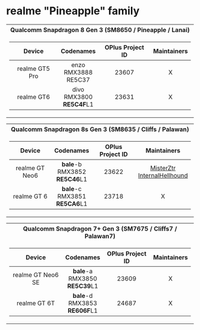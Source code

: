 # realme "Pineapple" family

<table>
<th>Qualcomm Snapdragon 8 Gen 3 (SM8650 / Pineapple / Lanai)</th>
<tr><td>

| Device | Codenames | OPlus Project ID | Maintainers |
| :----: | :--------: | :--------------: | :----------: |
| realme GT5 Pro | enzo</br> RMX3888</br> RE5C37 | 23607 | X |
| realme GT6 | divo</br> RMX3800</br> **RE5C4F**L1 | 23631 | X |

</tr></td>
</table>

<table>
<th>Qualcomm Snapdragon 8s Gen 3 (SM8635 / Cliffs / Palawan)</th>
<tr><td>

| Device | Codenames | OPlus Project ID | Maintainers |
| :----: | :--------: | :--------------: | :----------: |
| realme GT Neo6 | **bale**-b</br> RMX3852</br> **RE5C46**L1 | 23622 | [MisterZtr](https://github.com/MisterZtr)</br> [InternalHellhound](https://github.com/InternalHellhound) |
| realme GT 6 | **bale**-c</br> RMX3851</br> **RE5CA6**L1 | 23718 | X |

</tr></td>
</table>

<table>
<th>Qualcomm Snapdragon 7+ Gen 3 (SM7675 / Cliffs7 / Palawan7)</th>
<tr><td>

| Device | Codenames | OPlus Project ID | Maintainers |
| :----: | :--------: | :--------------: | :----------: |
| realme GT Neo6 SE | **bale**-a</br> RMX3850</br> **RE5C39**L1 | 23609 | X |
| realme GT 6T | **bale**-d</br> RMX3853</br> **RE606F**L1 | 24687 | X |

</tr></td>
</table>
